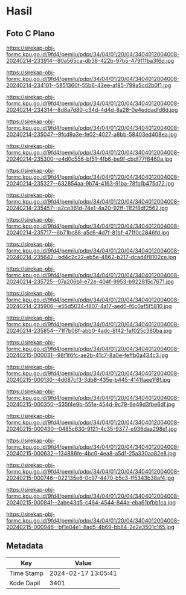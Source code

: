 # Hasil

## Foto C Plano

https://sirekap-obj-formc.kpu.go.id/9fd4/pemilu/pdpr/34/04/01/20/04/3404012004008-20240214-233914--80a565ca-db38-422b-97b5-479f11ba3f6d.jpg

https://sirekap-obj-formc.kpu.go.id/9fd4/pemilu/pdpr/34/04/01/20/04/3404012004008-20240214-234101--5851360f-55b6-43ee-af85-799a5cd2b0f1.jpg

https://sirekap-obj-formc.kpu.go.id/9fd4/pemilu/pdpr/34/04/01/20/04/3404012004008-20240214-234314--8d8a7d80-c34d-4d4d-8a28-0e4eddadfd6d.jpg

https://sirekap-obj-formc.kpu.go.id/9fd4/pemilu/pdpr/34/04/01/20/04/3404012004008-20240214-235047--9fcd9a3e-fe02-4027-a8bb-58403ed408ea.jpg

https://sirekap-obj-formc.kpu.go.id/9fd4/pemilu/pdpr/34/04/01/20/04/3404012004008-20240214-235300--e4d0c556-bf51-4fb6-be9f-cbdf77f6460a.jpg

https://sirekap-obj-formc.kpu.go.id/9fd4/pemilu/pdpr/34/04/01/20/04/3404012004008-20240214-235327--632854aa-9b74-4163-91ba-78fb1b475d72.jpg

https://sirekap-obj-formc.kpu.go.id/9fd4/pemilu/pdpr/34/04/01/20/04/3404012004008-20240214-235457--a2ce361d-74e1-4a20-92ff-11f2f8df2562.jpg

https://sirekap-obj-formc.kpu.go.id/9fd4/pemilu/pdpr/34/04/01/20/04/3404012004008-20240214-235717--6b71bc88-a5c6-4d7f-81bf-471f0c2846fd.jpg

https://sirekap-obj-formc.kpu.go.id/9fd4/pemilu/pdpr/34/04/01/20/04/3404012004008-20240214-235642--bd4c2c22-eb5e-4862-b217-dcad4f8102ce.jpg

https://sirekap-obj-formc.kpu.go.id/9fd4/pemilu/pdpr/34/04/01/20/04/3404012004008-20240214-235725--07a206b1-e72e-404f-9953-b922815c7671.jpg

https://sirekap-obj-formc.kpu.go.id/9fd4/pemilu/pdpr/34/04/01/20/04/3404012004008-20240214-235906--e55d5034-f807-4a17-aed0-f6c0af5f5810.jpg

https://sirekap-obj-formc.kpu.go.id/9fd4/pemilu/pdpr/34/04/01/20/04/3404012004008-20240214-235854--71f7b08f-abb0-4adc-8f42-1af025c380ba.jpg

https://sirekap-obj-formc.kpu.go.id/9fd4/pemilu/pdpr/34/04/01/20/04/3404012004008-20240215-000031--98f1f6fc-ae2b-41c7-8a0e-feffb0a434c3.jpg

https://sirekap-obj-formc.kpu.go.id/9fd4/pemilu/pdpr/34/04/01/20/04/3404012004008-20240215-000130--4d687cf3-3db8-435e-b445-4141faee1f8f.jpg

https://sirekap-obj-formc.kpu.go.id/9fd4/pemilu/pdpr/34/04/01/20/04/3404012004008-20240215-000350--535f4e9b-551e-454d-9c79-6e49d3fbe6df.jpg

https://sirekap-obj-formc.kpu.go.id/9fd4/pemilu/pdpr/34/04/01/20/04/3404012004008-20240215-000430--0485c630-9121-4c35-9377-e936daa298e1.jpg

https://sirekap-obj-formc.kpu.go.id/9fd4/pemilu/pdpr/34/04/01/20/04/3404012004008-20240215-000632--134886fe-4bc0-4ea8-a5d1-25a330aa82e8.jpg

https://sirekap-obj-formc.kpu.go.id/9fd4/pemilu/pdpr/34/04/01/20/04/3404012004008-20240215-000746--022135e6-0c97-4470-b5c3-ff5343b38af4.jpg

https://sirekap-obj-formc.kpu.go.id/9fd4/pemilu/pdpr/34/04/01/20/04/3404012004008-20240215-000841--2abe43d5-c464-4544-844a-eba61bfbb1ca.jpg

https://sirekap-obj-formc.kpu.go.id/9fd4/pemilu/pdpr/34/04/01/20/04/3404012004008-20240215-000946--bf1e04e1-8ad5-4b69-bb84-2e2e3501c165.jpg


## Metadata

| Key        | Value               |
| ---------- | ------------------- |
| Time Stamp | 2024-02-17 13:05:41 |
| Kode Dapil | 3401                |



